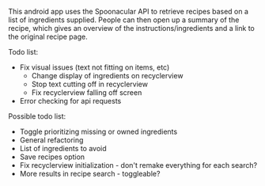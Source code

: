 This android app uses the Spoonacular API to retrieve recipes based on a list of ingredients supplied.
People can then open up a summary of the recipe, which gives an overview of the instructions/ingredients and a link to the original recipe page.

Todo list:
- Fix visual issues (text not fitting on items, etc)
  - Change display of ingredients on recyclerview
  - Stop text cutting off in recyclerview
  - Fix recyclerview falling off screen
- Error checking for api requests

Possible todo list:
- Toggle prioritizing missing or owned ingredients
- General refactoring
- List of ingredients to avoid
- Save recipes option
- Fix recyclerview initialization - don't remake everything for each search?
- More results in recipe search - toggleable?